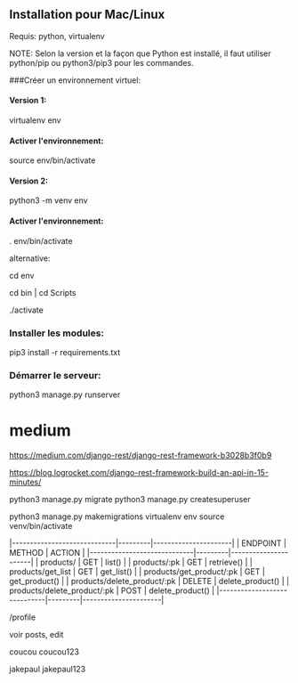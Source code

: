 ## Installation pour Mac/Linux

Requis:
python, virtualenv

NOTE: Selon la version et la façon que Python est installé, il faut utiliser python/pip ou python3/pip3 pour les commandes.

###Créer un environnement virtuel:
#### Version 1:
virtualenv env
#### Activer l'environnement:
source env/bin/activate


#### Version 2:

python3 -m venv env
#### Activer l'environnement:
. env/bin/activate

alternative:

cd env

cd bin | cd Scripts

./activate

### Installer les modules:
pip3 install -r requirements.txt


### Démarrer le serveur:

python3 manage.py runserver

# medium

https://medium.com/django-rest/django-rest-framework-b3028b3f0b9

https://blog.logrocket.com/django-rest-framework-build-an-api-in-15-minutes/

python3 manage.py migrate
python3 manage.py createsuperuser

python3 manage.py makemigrations
virtualenv env
source venv/bin/activate

|-----------------------------|---------|----------------------|
| ENDPOINT                    | METHOD  | ACTION               |
|-----------------------------|---------|----------------------|
| products/                   | GET     | list()               |
| products/:pk                | GET     | retrieve()           |
| products/get_list           | GET     | get_list()           |
| products/get_product/:pk    | GET     | get_product()        |
| products/delete_product/:pk | DELETE  | delete_product()     |
| products/delete_product/:pk | POST    | delete_product()     |
|-----------------------------|---------|----------------------|

/profile

voir posts, edit

coucou
coucou123

jakepaul
jakepaul123